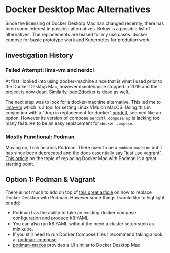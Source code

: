 # Docker Desktop Mac Alternatives
Since the licensing of Docker Desktop Mac has changed recently, there has been some interest in possible alternatives. Below is a possible list of alternatives.
The replacements are biased for my use cases: docker compse for basic prototype work and Kubernetes for prodution work.

## Investigation History
### Failed Attempt: lima-vm and nerdcl
At first I looked into using docker-machine since that is what I used prior to the Docker Desktop Mac, however maintenance stopped in 2019 and the project is now dead. Similarly, [boot2docker](https://github.com/boot2docker/boot2docker) is dead as well.

The next step was to look for a docker-machine alternative. This led me to [lima-vm](https://github.com/lima-vm/lima) which is a tool for setting Linux VMs on MacOS. Using this in conjuntion with a "drop in replacement for docker" [nerdctl](https://github.com/containerd/nerdctl), seemed like an option. However its version of compose `nerdctl compose up` is lacking too many features to be an easy replacement for `docker compose`.

### Mostly Functional: Podman
Moving on, I ran accross Podman. There used to be a `podman-machine` but it has since been deprecated and the docs essentially say "just use vagrant". [This article](https://marcusnoble.co.uk/2021-09-01-migrating-from-docker-to-podman/) on the topic of replacing Docker Mac with Podman is a great starting point.



## Option 1: Podman & Vagrant
There is not much to add on top of [this great article](https://marcusnoble.co.uk/2021-09-01-migrating-from-docker-to-podman/) on how to replace Docker Desktop with Podman. However some things I would like to highlight or add: 
- Podman has the ability to take an existing docker compose configuration and produce k8 YAML.
- You can also run k8 YAML without the need a cluster setup such as minikube.
- If you still need to run Docker Compose files I recommend taking a look at [podman-compose](https://github.com/containers/podman-compose).
- [podman-macos](https://github.com/containers/podman-compose) provides a UI similar to Docker Desktop Mac.

